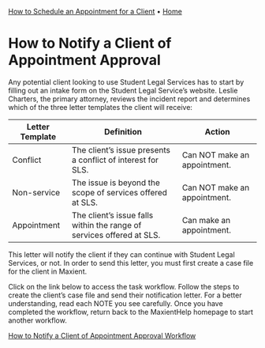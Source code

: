 [How to Schedule an Appointment for a Client](https://hicketay.github.io/How-to-Schedule-an-Appointment-for-a-Client/) • [Home](https://hicketay.github.io/MaxientHelp/)
# How to Notify a Client of Appointment Approval 

Any potential client looking to use Student Legal Services has to start by filling out an intake form on the Student Legal Service’s website. Leslie Charters, the primary attorney, reviews the incident report and determines which of the three letter templates the client will receive:

| Letter Template      | Definition | Action |
| ----------- | ----------- | ----------- |
| Conflict      | The client’s issue presents a conflict of interest for SLS.       | Can NOT make an appointment. | 
| Non-service   | The issue is beyond the scope of services offered at SLS.        | Can NOT make an appointment. |
| Appointment | The client’s issue falls within the range of services offered at SLS. | Can make an appointment. | 

This letter will notify the client if they can continue with Student Legal Services, or not. In order to send this letter, you must first create a case file for the client in Maxient.

Click on the link below to access the task workflow. Follow the steps to create the client’s case file and send their notification letter. For a better understanding, read each NOTE you see carefully. Once you have completed the workflow, return back to the MaxientHelp homepage to start another workflow.  

[How to Notify a Client of Appointment Approval Workflow](https://sway.office.com/xtVkUqDGV2Jd5WH0?ref=Link) 
